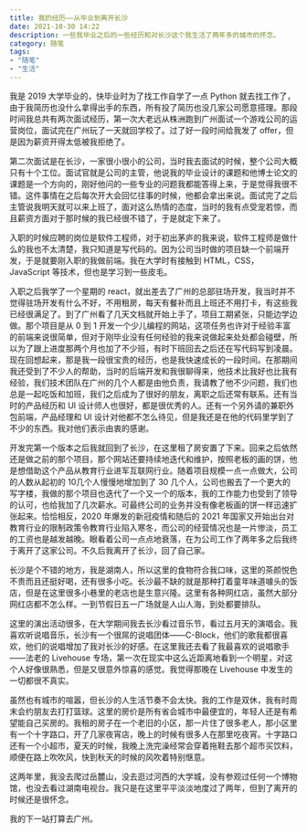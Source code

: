 ```yaml
---
title: 我的经历——从毕业到离开长沙
date: 2021-10-30 14:22
description: 一些我毕业之后的一些经历和对长沙这个我生活了两年多的城市的怀念。
category: 随笔
tags:
- "随笔"
- "生活"
---
```


我是 2019 大学毕业的，快毕业时为了找工作自学了一点 Python 就去找工作了，由于我简历也没什么拿得出手的东西，所有投了简历也没几家公司愿意搭理。那段时间我总共有两次面试经历，第一次大老远从株洲跑到广州面试一个游戏公司的运营岗位，面试完在广州玩了一天就回学校了。过了好一段时间给我发了 offer，但是因为薪资开得太低被我拒绝了。

第二次面试是在长沙，一家很小很小的公司，当时我去面试的时候，整个公司大概只有十个工位。面试官就是公司的主管，他说我的毕业设计的课题和他博士论文的课题是一个方向的，刚好他问的一些专业的问题我都能答得上来，于是觉得我很不错。这件事情在之后每次开大会回忆往事的时候，他都会拿出来说。面试完了之后主管说我明天就可以来上班了，面对这么热情的态度，当时的我有点受宠若惊，而且薪资方面对于那时候的我已经很不错了，于是就定下来了。

入职的时候应聘的岗位是软件工程师，对于初出茅庐的我来说，软件工程师是做什么的我也不太清楚，我只知道是写代码的。因为公司当时做的项目缺一个前端开发，于是就要刚入职的我做前端。我在大学时有接触到 HTML，CSS，JavaScript 等技术，但也是学习到一些皮毛。

入职之后我学了一个星期的 react，就出差去了广州的总部驻场开发，我当时并不觉得驻场开发有什么不好，不用租房，每天有餐补而且上班还不用打卡，有这些我已经很满足了。到了广州看了几天文档就开始上手了，项目工期紧张，只能边学边做。那个项目是从 0 到 1 开发一个少儿编程的网站，这项任务也许对于经验丰富的前端来说很简单，但对于刚毕业没有任何经验的我来说做起来处处都会碰壁，所以为了跟上进度那两个月也加了不少班，有时下班回去之后还在写代码写到凌晨。现在回想起来，那是我一段很宝贵的经历，也是我快速成长的一段时间。在那期间我还受到了不少人的帮助，当时的后端开发和我很聊得来，他技术比我好也比我有经验，我们技术团队在广州的几个人都是由他负责，我请教了他不少问题，我们也总是一起吃饭和加班，我们之后成为了很好的朋友，离职之后还常有联系。还有当时的产品经历和 UI 设计师人也很好，都是很优秀的人。还有一个另外请的兼职外包前端，产品经理和 UI 设计对他都不怎么待见，但是我还是在他的代码里学到了不少的东西。我对他们表示由衷的感谢。

开发完第一个版本之后我就回到了长沙，在这里租了房安置了下来。回来之后依然还是做之前的那个项目，那个网站还要持续地迭代和维护，按照老板的画的饼，他是想借助这个产品从教育行业进军互联网行业。随着项目规模一点一点做大，公司的人数从起初的 10几个人慢慢地增加到了 30 几个人，公司也搬去了一个更大的写字楼，我做的那个项目也迭代了一个又一个的版本，我的工作能力也受到了领导的认可，也给我加了几次薪水。可最终公司的业务并没有像老板画的饼一样迅速扩张起来。恰恰相反，2020 年爆发的新冠疫情和随后的 2021 年国家又开始出台对教育行业的限制政策令教育行业陷入寒冬，而公司的经营情况也是一片惨淡，员工的工资也是越发越晚。眼看着公司一点点地衰落，在为公司工作了两年多之后我终于离开了这家公司。不久后我离开了长沙，回了自己家。

长沙是个不错的地方，我是湖南人，所以这里的食物符合我口味，这里的茶颜悦色不贵而且还挺好喝，还有很多小吃。长沙最不缺的就是那种打着童年味道噱头的饭店，但是在这里很多小巷里的老店也是生意兴隆。这里有各种网红店，虽然大部分网红店都不怎么样。一到节假日五一广场就是人山人海，到处都要排队。

这里的演出活动很多，在大学期间我去长沙看过音乐节，看过五月天的演唱会。我喜欢听说唱音乐，长沙有一个很屌的说唱团体——C-Block，他们的歌我都很喜欢，他们的说唱增加了我对长沙的好感。在这里我还去看了我最喜欢的说唱歌手——法老的 Livehouse 专场，第一次在现实中这么近距离地看到一个明星，对这个人好像很熟悉，但是又很意外惊喜的感觉。我觉得那晚在 Livehouse 中发生的一切都很不真实。

虽然也有城市的喧嚣，但长沙的人生活节奏不会太快。我的工作是双休，我有时周末会约朋友去打打篮球。这里的房价是所有省会城市中最便宜的，年轻人还是有希望能自己买房的。我租的房子在一个老旧的小区，那一片住了很多老人，那小区里有一个十字路口，开了几家夜宵店，晚上的时候有很多人在那里吃夜宵。十字路口还有一个小超市，夏天的时候，我晚上洗完澡经常会穿着拖鞋去那个超市买饮料，顺便在路上吹吹风，快到秋天的时候的风吹着特别惬意。

这两年里，我没去爬过岳麓山，没去逛过河西的大学城，没有参观过任何一个博物馆，也没去看过湖南电视台。我只是在这里平平淡淡地度过了两年，但到了离开的时候还是很怀念。

我的下一站打算去广州。